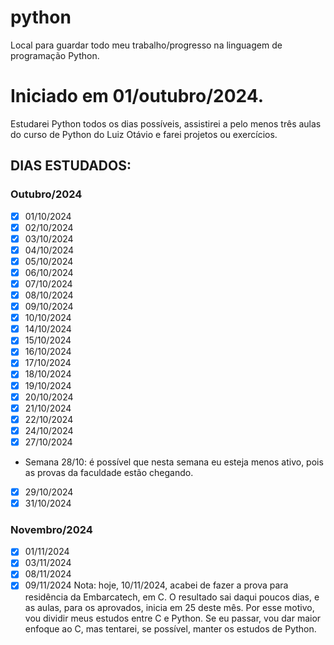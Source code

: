# python
Local para guardar todo meu trabalho/progresso na linguagem de programação Python.

# Iniciado em 01/outubro/2024.

Estudarei Python todos os dias possíveis, assistirei a pelo menos três aulas do curso de Python do Luiz Otávio e farei projetos ou exercícios.

## DIAS ESTUDADOS:

### Outubro/2024
* [X] 01/10/2024
* [X] 02/10/2024 
* [X] 03/10/2024 
* [X] 04/10/2024
* [X] 05/10/2024
* [X] 06/10/2024
* [X] 07/10/2024
* [X] 08/10/2024
* [X] 09/10/2024
* [X] 10/10/2024
* [X] 14/10/2024
* [X] 15/10/2024
* [X] 16/10/2024
* [X] 17/10/2024
* [X] 18/10/2024
* [X] 19/10/2024
* [X] 20/10/2024
* [X] 21/10/2024
* [X] 22/10/2024
* [X] 24/10/2024
* [X] 27/10/2024
* Semana 28/10: é possível que nesta semana eu esteja menos ativo, pois as provas da faculdade estão chegando.
* [X] 29/10/2024
* [X] 31/10/2024

### Novembro/2024
* [X] 01/11/2024
* [X] 03/11/2024
* [X] 08/11/2024
* [X] 09/11/2024
Nota: hoje, 10/11/2024, acabei de fazer a prova para residência da Embarcatech, em C. O resultado sai daqui poucos dias, e as aulas, para os aprovados, inicia em 25 deste mês. Por esse motivo, vou dividir meus estudos entre C e Python. Se eu passar, vou dar maior enfoque ao C, mas tentarei, se possível, manter os estudos de Python.
